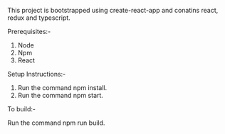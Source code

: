 This project is bootstrapped using create-react-app and conatins react, redux and typescript.

Prerequisites:- 
1. Node
2. Npm 
3. React

Setup Instructions:-

1. Run the command npm install. 
2. Run the command npm start.

To build:-

Run the command npm run build. 